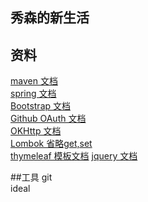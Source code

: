 ## 秀森的新生活

## 资料
[maven 文档](https://mvnrepository.com/)  
[spring 文档](https://spring.io/guides)  
[Bootstrap 文档](https://v3.bootcss.com/components/?#navbar-default)  
[Github OAuth 文档](https://developer.github.com/apps/building-oauth-apps/creating-an-oauth-app/)  
[OKHttp 文档](https://square.github.io/okhttp/)  
[Lombok 省略get,set](https://projectlombok.org/)  
[thymeleaf 模板文档](https://www.thymeleaf.org/doc/tutorials/3.0/usingthymeleaf.html)
[jquery 文档](https://www.jquery.com)  

##工具
git  
ideal



